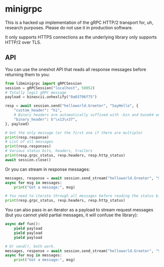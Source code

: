 # minigrpc

This is a hacked up implementation of the gRPC HTTP/2 transport for, uh, research
purposes. Please do not use it in production software.

It only supports HTTPS connections as the underlying library only supports
HTTP/2 over TLS.

## API

You can use the oneshot API that reads all response messages before returning
them to you:

```python
from libminigrpc import gRPCSession
session = gRPCSession("localhost", 50052)
# Totally legit gRPC message
payload = binascii.unhexlify("0a03796f75")

resp = await session.send("helloworld.Greeter", "SayHello", {
    "custom_header": "hi",
    # Binary headers are automatically suffixed with -bin and base64 encoded.
    "binary_header": b"\x13\x37",
}, payload)

# Get the only message (or the first one if there are multiple)
print(resp.response)
# List of all messages
print(resp.responses)
# Various status bits, headers, trailers
print(resp.grpc_status, resp.headers, resp.http_status)
await session.close()
```

Or you can stream in response messages:

```python
messages, response = await session.send_stream("helloworld.Greeter", "SayHello", {}, payload)
async for msg in messages:
    print("Got a message:", msg)

# You need to iterate through all messages before reading the status bits.
print(resp.grpc_status, resp.headers, resp.http_status)
```

You can also pass in an iterator as a payload to stream request messages
(but you cannot yield partial messages, it will confuse the library):

```python
async def fun():
    yield payload
    yield payload
    yield payload

# Or send(), both work.
messages, response = await session.send_stream("helloworld.Greeter", "SayHello", {}, fun())
async for msg in messages:
    print("Got a message:", msg)
```
